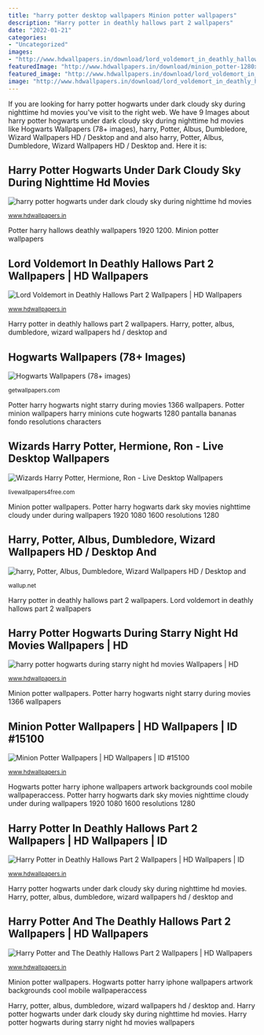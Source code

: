 ```yaml
---
title: "harry potter desktop wallpapers Minion potter wallpapers"
description: "Harry potter in deathly hallows part 2 wallpapers"
date: "2022-01-21"
categories:
- "Uncategorized"
images:
- "http://www.hdwallpapers.in/download/lord_voldemort_in_deathly_hallows_part_2-1440x900.jpg"
featuredImage: "http://www.hdwallpapers.in/download/minion_potter-1280x800.jpg"
featured_image: "http://www.hdwallpapers.in/download/lord_voldemort_in_deathly_hallows_part_2-1440x900.jpg"
image: "http://www.hdwallpapers.in/download/lord_voldemort_in_deathly_hallows_part_2-1440x900.jpg"
---
```


If you are looking for harry potter hogwarts under dark cloudy sky during nighttime hd movies you've visit to the right web. We have 9 Images about harry potter hogwarts under dark cloudy sky during nighttime hd movies like Hogwarts Wallpapers (78+ images), harry, Potter, Albus, Dumbledore, Wizard Wallpapers HD / Desktop and and also harry, Potter, Albus, Dumbledore, Wizard Wallpapers HD / Desktop and. Here it is:

## Harry Potter Hogwarts Under Dark Cloudy Sky During Nighttime Hd Movies

![harry potter hogwarts under dark cloudy sky during nighttime hd movies](https://www.hdwallpapers.in/download/harry_potter_hogwarts_under_dark_cloudy_sky_during_nighttime_hd_movies-1280x720.jpg "Harry potter ron hermione wallpapers")

<small>www.hdwallpapers.in</small>

Potter harry hallows deathly wallpapers 1920 1200. Minion potter wallpapers

## Lord Voldemort In Deathly Hallows Part 2 Wallpapers | HD Wallpapers

![Lord Voldemort in Deathly Hallows Part 2 Wallpapers | HD Wallpapers](http://www.hdwallpapers.in/download/lord_voldemort_in_deathly_hallows_part_2-1440x900.jpg "Lord voldemort in deathly hallows part 2 wallpapers")

<small>www.hdwallpapers.in</small>

Harry potter in deathly hallows part 2 wallpapers. Harry, potter, albus, dumbledore, wizard wallpapers hd / desktop and

## Hogwarts Wallpapers (78+ Images)

![Hogwarts Wallpapers (78+ images)](http://getwallpapers.com/wallpaper/full/5/c/f/1401878-cool-hogwarts-wallpapers-1080x1920-for-iphone-7.jpg "Potter harry hogwarts dark sky movies nighttime cloudy under during wallpapers 1920 1080 1600 resolutions 1280")

<small>getwallpapers.com</small>

Potter harry hogwarts night starry during movies 1366 wallpapers. Potter minion wallpapers harry minions cute hogwarts 1280 pantalla bananas fondo resolutions characters

## Wizards Harry Potter, Hermione, Ron - Live Desktop Wallpapers

![Wizards Harry Potter, Hermione, Ron - Live Desktop Wallpapers](https://livewallpapers4free.com/wp-content/uploads/2020/09/thumb-32.jpg "Harry potter ron hermione wallpapers")

<small>livewallpapers4free.com</small>

Minion potter wallpapers. Potter harry hogwarts dark sky movies nighttime cloudy under during wallpapers 1920 1080 1600 resolutions 1280

## Harry, Potter, Albus, Dumbledore, Wizard Wallpapers HD / Desktop And

![harry, Potter, Albus, Dumbledore, Wizard Wallpapers HD / Desktop and](https://wallup.net/wp-content/uploads/2019/07/24/123055-harry-potter-albus-dumbledore-wizard.jpg "Lord voldemort in deathly hallows part 2 wallpapers")

<small>wallup.net</small>

Harry potter in deathly hallows part 2 wallpapers. Lord voldemort in deathly hallows part 2 wallpapers

## Harry Potter Hogwarts During Starry Night Hd Movies Wallpapers | HD

![harry potter hogwarts during starry night hd movies Wallpapers | HD](https://www.hdwallpapers.in/download/harry_potter_hogwarts_during_starry_night_hd_movies-1366x768.jpg "Hogwarts potter harry iphone wallpapers artwork backgrounds cool mobile wallpaperaccess")

<small>www.hdwallpapers.in</small>

Minion potter wallpapers. Potter harry hogwarts night starry during movies 1366 wallpapers

## Minion Potter Wallpapers | HD Wallpapers | ID #15100

![Minion Potter Wallpapers | HD Wallpapers | ID #15100](http://www.hdwallpapers.in/download/minion_potter-1280x800.jpg "Voldemort lord hallows deathly wallpapers 1440")

<small>www.hdwallpapers.in</small>

Hogwarts potter harry iphone wallpapers artwork backgrounds cool mobile wallpaperaccess. Potter harry hogwarts dark sky movies nighttime cloudy under during wallpapers 1920 1080 1600 resolutions 1280

## Harry Potter In Deathly Hallows Part 2 Wallpapers | HD Wallpapers | ID

![Harry Potter in Deathly Hallows Part 2 Wallpapers | HD Wallpapers | ID](https://www.hdwallpapers.in/download/harry_potter_in_deathly_hallows_part_2-1440x900.jpg "Harry potter and the deathly hallows part 2 wallpapers")

<small>www.hdwallpapers.in</small>

Harry potter hogwarts under dark cloudy sky during nighttime hd movies. Harry, potter, albus, dumbledore, wizard wallpapers hd / desktop and

## Harry Potter And The Deathly Hallows Part 2 Wallpapers | HD Wallpapers

![Harry Potter and The Deathly Hallows Part 2 Wallpapers | HD Wallpapers](http://www.hdwallpapers.in/download/harry_potter_and_the_deathly_hallows_part_2-1920x1200.jpg "Hogwarts wallpapers (78+ images)")

<small>www.hdwallpapers.in</small>

Minion potter wallpapers. Hogwarts potter harry iphone wallpapers artwork backgrounds cool mobile wallpaperaccess

Harry, potter, albus, dumbledore, wizard wallpapers hd / desktop and. Harry potter hogwarts under dark cloudy sky during nighttime hd movies. Harry potter hogwarts during starry night hd movies wallpapers
